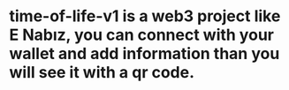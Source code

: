 #  time-of-life-v1 is a web3 project like E Nabız, you can connect with your wallet and add information than you will see it with a qr code.
